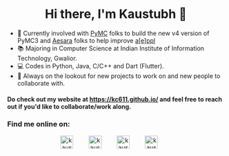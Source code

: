 <h1 align="center">Hi there, I'm Kaustubh 👋</h1>

- 🔭 Currently involved with <a href="https://github.com/pymc-devs" >PyMC</a> folks to build the new v4 version of PyMC3 and <a href="https://github.com/aesara-devs" >Aesara</a> folks to help improve <a href="https://github.com/aesara-devs/aeppl" >a[e]ppl</a>
- 📚 Majoring in Computer Science at Indian Institute of Information Technology, Gwalior.
- 💻 Codes in Python, Java, C/C++ and Dart (Flutter).
- 💬 Always on the lookout for new projects to work on and new people to collaborate with.

#### Do check out my website at https://kc611.github.io/ and feel free to reach out if you'd like to collaborate/work along.

### Find me online on:

<p align="center">
<a href="https://www.linkedin.com/in/kaustubh-chaudhari-763a26193/" target="blank"><img align="center" src="https://cdn.jsdelivr.net/npm/simple-icons@3.0.1/icons/linkedin.svg" alt="kaustubhchaudhari" height="30" width="30" /></a>&nbsp;&nbsp;&nbsp;&nbsp;&nbsp;&nbsp;&nbsp;&nbsp;
<a href="mailto:ckaustubhm06@gmail.com" target="blank"><img align="center" src="https://cdn.jsdelivr.net/npm/simple-icons@3.0.1/icons/gmail.svg" alt="kaustubhchaudhari" height="30" width="30" /></a>&nbsp;&nbsp;&nbsp;&nbsp;&nbsp;&nbsp;&nbsp;&nbsp;
<a href="https://www.kaggle.com/kaustubhchaudhari" target="blank"><img align="center" src="https://cdn.jsdelivr.net/npm/simple-icons@3.0.1/icons/kaggle.svg" alt="kaustubhchaudhari" height="30" width="30" /></a>&nbsp;&nbsp;&nbsp;&nbsp;&nbsp;&nbsp;&nbsp;&nbsp;
<a href="https://www.codechef.com/users/ckaustubhm06" target="blank"><img align="center" src="https://cdn.jsdelivr.net/npm/simple-icons@3.0.1/icons/codechef.svg" alt="kaustubhchaudhari" height="30" width="30" /></a>&nbsp;&nbsp;&nbsp;&nbsp;&nbsp;&nbsp;&nbsp;&nbsp;
</p>



